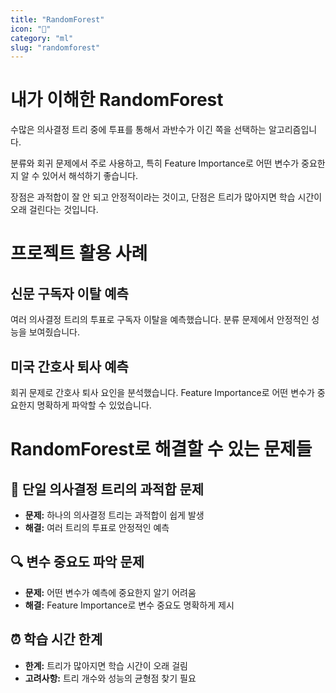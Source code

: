 ```yaml
---
title: "RandomForest"
icon: "🌲"
category: "ml"
slug: "randomforest"
---
```


# 내가 이해한 RandomForest

수많은 의사결정 트리 중에 투표를 통해서 과반수가 이긴 쪽을 선택하는 알고리즘입니다.

분류와 회귀 문제에서 주로 사용하고, 특히 Feature Importance로 어떤 변수가 중요한지 알 수 있어서 해석하기 좋습니다.

장점은 과적합이 잘 안 되고 안정적이라는 것이고, 단점은 트리가 많아지면 학습 시간이 오래 걸린다는 것입니다.

# 프로젝트 활용 사례

## 신문 구독자 이탈 예측
여러 의사결정 트리의 투표로 구독자 이탈을 예측했습니다. 분류 문제에서 안정적인 성능을 보여줬습니다.

## 미국 간호사 퇴사 예측
회귀 문제로 간호사 퇴사 요인을 분석했습니다. Feature Importance로 어떤 변수가 중요한지 명확하게 파악할 수 있었습니다.

# RandomForest로 해결할 수 있는 문제들

## 🌳 단일 의사결정 트리의 과적합 문제
- **문제:** 하나의 의사결정 트리는 과적합이 쉽게 발생
- **해결:** 여러 트리의 투표로 안정적인 예측

## 🔍 변수 중요도 파악 문제
- **문제:** 어떤 변수가 예측에 중요한지 알기 어려움
- **해결:** Feature Importance로 변수 중요도 명확하게 제시

## ⏰ 학습 시간 한계
- **한계:** 트리가 많아지면 학습 시간이 오래 걸림
- **고려사항:** 트리 개수와 성능의 균형점 찾기 필요